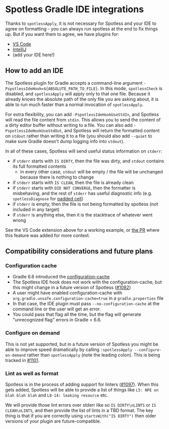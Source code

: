 # Spotless Gradle IDE integrations

Thanks to `spotlessApply`, it is not necessary for Spotless and your IDE to agree on formatting - you can always run spotless at the end to fix things up.  But if you want them to agree, we have plugins for:

- [VS Code](https://marketplace.visualstudio.com/items?itemName=richardwillis.vscode-spotless-gradle)
- [IntelliJ](https://plugins.jetbrains.com/plugin/18321-spotless-gradle)
- (add your IDE here!)

## How to add an IDE

The Spotless plugin for Gradle accepts a command-line argument `-PspotlessIdeHook=${ABSOLUTE_PATH_TO_FILE}`.  In this mode, `spotlessCheck` is disabled, and `spotlessApply` will apply only to that one file.  Because it already knows the absolute path of the only file you are asking about, it is able to run much faster than a normal invocation of `spotlessApply`.

For extra flexibility, you can add `-PspotlessIdeHookUseStdIn`, and Spotless will read the file content from `stdin`.  This allows you to send the content of a dirty editor buffer without writing to a file.  You can also add `-PspotlessIdeHookUseStdOut`, and Spotless will return the formatted content on `stdout` rather than writing it to a file (you should also add `--quiet` to make sure Gradle doesn't dump logging info into `stdout`).

In all of these cases, Spotless will send useful status information on `stderr`:

- if `stderr` starts with `IS DIRTY`, then the file was dirty, and `stdout` contains its full formatted contents
  - in every other case, `stdout` will be empty / the file will be unchanged because there is nothing to change
- if `stderr` starts with `IS CLEAN`, then the file is already clean
- if `stderr` starts with `DID NOT CONVERGE`, then the formatter is misbehaving, and the rest of `stderr` has useful diagnostic info (e.g. `spotlessDiagnose` for [padded cell](../PADDEDCELL.md))
- if `stderr` is empty, then the file is not being formatted by spotless (not included in any target)
- if `stderr` is anything else, then it is the stacktrace of whatever went wrong

See the VS Code extension above for a working example, or [the PR](https://github.com/diffplug/spotless/pull/568) where this feature was added for more context.

## Compatibility considerations and future plans

### Configuration cache

- Gradle 6.6 introduced the [configuration-cache](https://docs.gradle.org/6.6/release-notes.html#performance-improvements)
- The Spotless IDE hook does not work with the configuration-cache, but this might change in a future version of Spotless ([#1082](https://github.com/diffplug/spotless/issues/1082))
- A user might have enabled configuration-cache with `org.gradle.unsafe.configuration-cache=true` in a `gradle.properties` file
- In that case, the IDE plugin must pass `--no-configuration-cache` at the command line or the user will get an error.
- You could pass that flag all the time, but the flag will generate "unrecognized flag" errors in Gradle < 6.6.

### Configure on demand

This is not yet supported, but in a future version of Spotless you might be able to improve speed dramatically by calling `:spotlessApply --configure-on-demand` rather than `spotlessApply` (note the leading colon). This is being tracked in [#1101](https://github.com/diffplug/spotless/issues/1101).

### Lint as well as format

Spotless is in the process of adding support for linters ([#1097](https://github.com/diffplug/spotless/pull/1097)). When this gets added, Spotless will be able to provide a list of things like `L5: NPE on blah blah blah` and `L8-14: leaking resource` etc.

We will provide those lint errors over stderr like so `IS DIRTY\nLINTS` or `IS CLEAN\nLINTS`, and then provide the list of lints in a TBD format. The key thing is that if you are correctly using `startsWith("IS DIRTY")` then older versions of your plugin are future-compatible.
